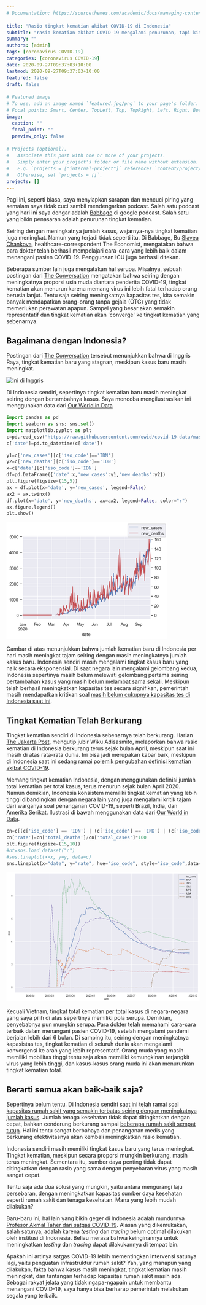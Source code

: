 ```yaml
---
# Documentation: https://sourcethemes.com/academic/docs/managing-content/

title: "Rasio tingkat kematian akibat COVID-19 di Indonesia"
subtitle: "rasio kematian akibat COVID-19 mengalami penurunan, tapi kita harus tetap waspada"
summary: ""
authors: [admin]
tags: [coronavirus COVID-19]
categories: [coronavirus COVID-19]
date: 2020-09-27T09:37:03+10:00
lastmod: 2020-09-27T09:37:03+10:00
featured: false
draft: false

# Featured image
# To use, add an image named `featured.jpg/png` to your page's folder.
# Focal points: Smart, Center, TopLeft, Top, TopRight, Left, Right, BottomLeft, Bottom, BottomRight.
image:
  caption: ""
  focal_point: ""
  preview_only: false

# Projects (optional).
#   Associate this post with one or more of your projects.
#   Simply enter your project's folder or file name without extension.
#   E.g. `projects = ["internal-project"]` references `content/project/deep-learning/index.md`.
#   Otherwise, set `projects = []`.
projects: []
---
```


Pagi ini, seperti biasa, saya menyiapkan sarapan dan mencuci piring yang semalam saya tidak cuci sambil mendengarkan podcast. Salah satu podcast yang hari ini saya dengar adalah [Babbage](https://www.economist.com/podcasts/2020/09/23/the-pandemics-progress-what-is-the-next-stage-in-the-fight-against-covid-19) di google podcast. Salah satu yang bikin penasaran adalah penurunan tingkat kematian.

Seiring dengan meningkatnya jumlah kasus, wajarnya-nya tingkat kematian juga meningkat. Namun yang terjadi tidak seperti itu. Di Babbage, Bu [Slavea Chankova](https://mediadirectory.economist.com/people/slavea-chankova/), healthcare-correspondent The Economist, mengatakan bahwa para dokter telah berhasil mempelajari cara-cara yang lebih baik dalam menangani pasien COVID-19. Penggunaan ICU juga berhasil ditekan.

Beberapa sumber lain juga mengatakan hal serupa. Misalnya, sebuah postingan dari [The Conversation](https://theconversation.com/coronavirus-why-arent-death-rates-rising-with-case-numbers-145865) mengatakan bahwa seiring dengan meningkatnya proporsi usia muda diantara penderita COVID-19, tingkat kematian akan menurun karena memang virus ini lebih fatal terhadap orang berusia lanjut. Tentu saja seiring meningkatnya kapasitas tes, kita semakin banyak mendapatkan orang-orang tanpa gejala (OTG) yang tidak memerlukan perawatan apapun. Sampel yang besar akan semakin representatif dan tingkat kematian akan 'converge' ke tingkat kematian yang sebenarnya.

## Bagaimana dengan Indonesia?
Postingan dari [The Conversation](https://theconversation.com/coronavirus-why-arent-death-rates-rising-with-case-numbers-145865) tersebut menunjukkan bahwa di Inggris Raya, tingkat kematian baru yang stagnan, meskipun kasus baru masih meningkat.

![ini di Inggris](https://images.theconversation.com/files/357224/original/file-20200909-20-bgqow8.jpg?ixlib=rb-1.1.0&q=45&auto=format&w=1000&fit=clip)

Di Indonesia sendiri, sepertinya tingkat kematian baru masih meningkat seiring dengan bertambahnya kasus. Saya mencoba mengilustrasikan ini menggunakan data dari [Our World in Data](https://ourworldindata.org/coronavirus)


```python
import pandas as pd
import seaborn as sns; sns.set()
import matplotlib.pyplot as plt
c=pd.read_csv("https://raw.githubusercontent.com/owid/covid-19-data/master/public/data/owid-covid-data.csv")
c['date']=pd.to_datetime(c['date'])
```


```python
y1=c['new_cases'][c['iso_code']=='IDN']
y2=c['new_deaths'][c['iso_code']=='IDN']
x=c['date'][c['iso_code']=='IDN']
df=pd.DataFrame({'date':x,'new_cases':y1,'new_deaths':y2})
plt.figure(figsize=(15,5))
ax = df.plot(x='date', y='new_cases', legend=False)
ax2 = ax.twinx()
df.plot(x='date', y='new_deaths', ax=ax2, legend=False, color="r")
ax.figure.legend()
plt.show()
```

![png](./Untitled_2_1.png)

Gambar di atas menunjukkan bahwa jumlah kematian baru di Indonesia per hari masih meningkat tajam seiring dengan masih meningkatnya jumlah kasus baru. Indonesia sendiri masih mengalami tingkat kasus baru yang naik secara eksponensial. Di saat negara lain mengalami gelombang kedua, Indonesia sepertinya masih belum melewati gelombang pertama seiring pertambahan kasus yang masih [belum melambat sama sekali](https://tirto.id/update-corona-indonesia-24-september-angka-kematian-capai-10-ribu-f48j). Meskipun telah berhasil meningkatkan kapasitas tes secara signifikan, pemerintah masih mendapatkan kritikan soal [ masih belum cukupnya kapasitas tes di Indonesia saat ini](https://theconversation.com/3-overlooked-facts-behind-indonesias-high-covid-19-death-rate-135223). 

## Tingkat Kematian Telah Berkurang

Tingkat kematian sendiri di Indonesia sebenarnya telah berkurang. Harian [The Jakarta Post](https://www.thejakartapost.com/news/2020/08/05/indonesias-covid-19-mortality-rate-still-tops-global-average-task-force.html), mengutip jubir Wiku Adisasmito, melaporkan bahwa rasio kematian di Indonesia berkurang terus sejak bulan April, meskipun saat ini masih di atas rata-rata dunia. Ini bisa jadi merupakan kabar baik, meskipun di Indonesia saat ini sedang ramai [polemik pengubahan definisi kematian akibat COVID-19](https://katadata.co.id/pingitaria/berita/5f6b179d9567c/polemik-usulan-perubahan-definisi-angka-kematian-covid-19).

Memang tingkat kematian Indonesia, dengan menggunakan definisi jumlah total kematian per total kasus, terus menurun sejak bulan April 2020. Namun demikian, Indonesia konsistem memiliki tingkat kematian yang lebih tinggi dibandingkan dengan negara lain yang juga mengalami kritik tajam dari warganya soal penanganan COVID-19, seperti Brazil, India, dan Amerika Serikat. Ilustrasi di bawah menggunakan data dari [Our World in Data](https://ourworldindata.org/coronavirus).


```python
cn=c[(c['iso_code'] == 'IDN') | (c['iso_code'] == 'IND') | (c['iso_code'] == 'BRA')  | (c['iso_code'] == 'USA') | (c['iso_code'] == 'VNM') | (c['iso_code'] == 'MYS')]
cn['rate']=cn['total_deaths']/cn['total_cases']*100
plt.figure(figsize=(15,10))
#nt=sns.load_dataset("c")
#sns.lineplot(x=x, y=y, data=c)
sns.lineplot(x="date", y="rate", hue="iso_code", style="iso_code",data=cn)
```

![png](./Untitled_4_2.png)


Kecuali Vietnam, tingkat total kematian per total kasus di negara-negara yang saya pilih di atas sepertinya memiliki pola serupa. Demikian, penyebabnya pun mungkin serupa. Para dokter telah memahami cara-cara terbaik dalam menangani pasien COVID-19, setelah mengalami pandemi berjalan lebih dari 6 bulan. Di samping itu, seiring dengan meningkatnya kapasistas tes, tingkat kematian di seluruh dunia akan mengalami konvergensi ke arah yang lebih representatif. Orang muda yang masih memiliki mobilitas tinggi tentu saja akan memiliki kemungkinan terjangkit virus yang lebih tinggi, dan kasus-kasus orang muda ini akan menurunkan tingkat kematian total.

## Berarti semua akan baik-baik saja?
Sepertinya belum tentu. Di Indonesia sendiri saat ini telah ramai soal [kapasitas rumah sakit yang semakin terbatas seiring dengan meningkatnya jumlah kasus](https://katadata.co.id/ekarina/berita/5f5f0c5f3618e/kapasitas-rumah-sakit-hampir-penuh-dokter-dukung-psbb-jakarta). Jumlah tenaga kesehatan tidak dapat ditingkatkan dengan cepat, bahkan cenderung berkurang sampai [beberapa rumah sakit sempat tutup](https://www.kompas.com/tren/read/2020/08/13/080500665/berikut-4-rs-yang-sempat-ditutup-karena-tenaga-medisnya-terpapar-covid-19?page=all). Hal ini tentu sangat berbahaya dan penanganan medis yang berkurang efektivitasnya akan kembali meningkatkan rasio kematian.

Indonesia sendiri masih memiliki tingkat kasus baru yang terus meningkat. Tingkat kematian, meskipun secara proporsi mungkin berkurang, masih terus meningkat. Sementara itu, sumber daya penting tidak dapat ditingkatkan dengan rasio yang sama dengan penyebaran virus yang masih sangat cepat.

Tentu saja ada dua solusi yang mungkin, yaitu antara mengurangi laju persebaran, dengan meningkatkan kapasitas sumber daya kesehatan seperti rumah sakit dan tenaga kesehatan. Mana yang lebih mudah dilakukan?

Baru-baru ini, hal lain yang bikin geger di Indonesia adalah mundurnya [Profesor Akmal Taher dari satgas COVID-19](https://www.thejakartapost.com/news/2020/09/25/top-indonesian-doctor-quits-covid-19-task-force.html). Alasan yang dikemukakan, salah satunya, adalah karena *testing* dan *tracing* belum optimal dilakukan oleh institusi di Indonesia. Beliau merasa bahwa keinginannya untuk meningkatkan *testing* dan *tracing* dapat dilakukannya di tempat lain. 

Apakah ini artinya satgas COVID-19 lebih mementingkan intervensi satunya lagi, yaitu penguatan infrastruktur rumah sakit? Yah, yang manapun yang dilakukan, fakta bahwa kasus masih meningkat, tingkat kematian masih meningkat, dan tantangan terhadap kapasitas rumah sakit masih ada. Sebagai rakyat jelata yang tidak ngapa-ngapain untuk membantu menangani COVID-19, saya hanya bisa berharap pemerintah melakukan segala yang terbaik.
